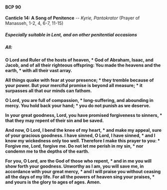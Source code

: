#### BCP 90
**Canticle 14: A Song of Penitence** -- _Kyrie, Pantokrator_ (Prayer of Manasseh, 1-2, 4, 6-7, 11-15) 
##### Especially suitable in Lent, and on other penitential occasions

##### **All:**
**O Lord and Ruler of the hosts of heaven, *
God of Abraham, Isaac, and Jacob,
and of all their righteous offspring:
You made the heavens and the earth, *
with all their vast array.**

**All things quake with fear at your presence; *
they tremble because of your power.
But your merciful promise is beyond all measure; *
it surpasses all that our minds can fathom.**

**O Lord, you are full of compassion, *
long-suffering, and abounding in mercy.
You hold back your hand; *
you do not punish as we deserve.**

**In your great goodness, Lord,
you have promised forgiveness to sinners, *
that they may repent of their sin and be saved.**

**And now, O Lord, I bend the knee of my heart, *
and make my appeal, sure of your gracious goodness.
I have sinned, O Lord, I have sinned, *
and I know my wickedness only too well.
Therefore I make this prayer to you: *
Forgive me, Lord, forgive me.
Do not let me perish in my sin, *
nor condemn me to the depths of the earth.**

**For you, O Lord, are the God of those who repent, *
and in me you will show forth your goodness.
Unworthy as I am, you will save me,
in accordance with your great mercy, *
and I will praise you without ceasing all the days of my life.
For all the powers of heaven sing your praises, *
and yours is the glory to ages of ages. Amen.**
